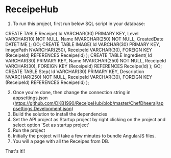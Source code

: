 # ReceipeHub
1. To run this project, first run below SQL script in your database:

CREATE TABLE Receipe(
    Id VARCHAR(30) PRIMARY KEY,
    Level VARCHAR(10) NOT NULL,
    Name NVARCHAR(250) NOT NULL,
    CreatedDate DATETIME
);
GO;
CREATE TABLE IMAGE(
    Id VARCHAR(30) PRIMARY KEY,
    ImagePath NVARCHAR(250),
    ReceipeId VARCHAR(30),
    FOREIGN KEY (ReceipeId) REFERENCES Receipe(Id)
);
CREATE TABLE Ingredient(
    Id VARCHAR(30) PRIMARY KEY,
    Name NVARCHAR(250) NOT NULL,
    ReceipeId VARCHAR(30),
    FOREIGN KEY (ReceipeId) REFERENCES Receipe(Id)
);
GO;
CREATE TABLE Step(
    Id VARCHAR(30) PRIMARY KEY,
    Description NVARCHAR(250) NOT NULL,
    ReceipeId VARCHAR(30),
    FOREIGN KEY (ReceipeId) REFERENCES Receipe(Id)
);

2. Once you're done, then change the connection string in appsettings.json (https://github.com/DKB1990/ReceipeHub/blob/master/ChefDheeraj/appsettings.Development.json)
3. Build the solution to install the dependencies
4. Set the API project as Startup project by right clicking on the project and select option 'Set as startup project'
5. Run the project
6. Initially the project will take a few minutes to bundle AngularJS files.
7. You will a page with all the Receipes from DB.

That's it!!


